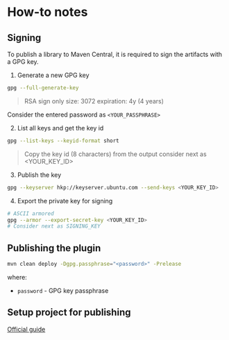 # How-to notes

## Signing

To publish a library to Maven Central, it is required to sign the artifacts with a GPG key.

1. Generate a new GPG key
```bash
gpg --full-generate-key
```
> RSA sign only
> size: 3072
> expiration: 4y (4 years)

Consider the entered password as `<YOUR_PASSPHRASE>`

2. List all keys and get the key id
```bash
gpg --list-keys --keyid-format short
```
> Copy the key id (8 characters) from the output
> consider next as <YOUR_KEY_ID>

3. Publish the key
```bash
gpg --keyserver hkp://keyserver.ubuntu.com --send-keys <YOUR_KEY_ID>
```

4. Export the private key for signing
```bash
# ASCII armored
gpg --armor --export-secret-key <YOUR_KEY_ID>
# Consider next as SIGNING_KEY
```

## Publishing the plugin

```bash
mvn clean deploy -Dgpg.passphrase="<password>" -Prelease
```
where:
- `password` - GPG key passphrase

## Setup project for publishing

[Official guide](https://central.sonatype.org/publish/publish-portal-maven/)
